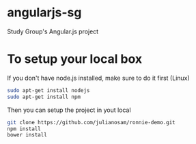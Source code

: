 # angularjs-sg
Study Group's Angular.js project

# To setup your local box

  If you don't have node.js installed, make sure to do it first (Linux)
  ```bash
  sudo apt-get install nodejs
  sudo apt-get install npm
  ```
  
  Then you can setup the project in yout local

  ```bash
  git clone https://github.com/julianosam/ronnie-demo.git
  npm install
  bower install
  ```

